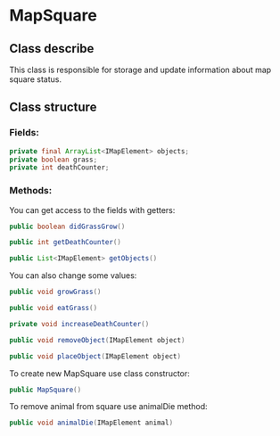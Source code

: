 # MapSquare
## Class describe
This class is responsible for storage and update information about map square status.

## Class structure
### Fields:
```java
private final ArrayList<IMapElement> objects;
private boolean grass;
private int deathCounter;
```

### Methods:
You can get access to the fields with getters:
```java
public boolean didGrassGrow()

public int getDeathCounter()

public List<IMapElement> getObjects()
```
You can also change some values:
```java
public void growGrass()

public void eatGrass()

private void increaseDeathCounter()

public void removeObject(IMapElement object)

public void placeObject(IMapElement object)
```
To create new MapSquare use class constructor:
```java
public MapSquare()
```
To remove animal from square use animalDie method:
```java
public void animalDie(IMapElement animal)
```
